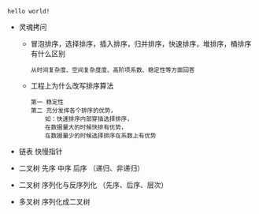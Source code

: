```
hello world!
```
* 灵魂拷问
    * 冒泡排序，选择排序，插入排序，归并排序，快速排序，堆排序，桶排序有什么区别
      ```
      从时间复杂度、空间复杂度度、高阶项系数、稳定性等方面回答
      ```
    * 工程上为什么改写排序算法
      ```
      第一 稳定性
      第二 充分发挥各个排序的优势，
          如：快速排序内部穿插选择排序，
          在数据量大的时候快排有优势，
          在数据量少的时候选择排序在系数上有优势
      ```


     
* 链表 快慢指针
* 二叉树 先序 中序 后序 （递归、非递归）
* 二叉树 序列化与反序列化 （先序、后序、层次）
* 多叉树 序列化成二叉树

